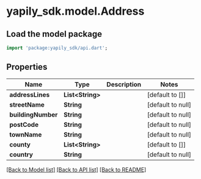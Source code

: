 # yapily_sdk.model.Address

## Load the model package
```dart
import 'package:yapily_sdk/api.dart';
```

## Properties
Name | Type | Description | Notes
------------ | ------------- | ------------- | -------------
**addressLines** | **List&lt;String&gt;** |  | [default to []]
**streetName** | **String** |  | [default to null]
**buildingNumber** | **String** |  | [default to null]
**postCode** | **String** |  | [default to null]
**townName** | **String** |  | [default to null]
**county** | **List&lt;String&gt;** |  | [default to []]
**country** | **String** |  | [default to null]

[[Back to Model list]](../README.md#documentation-for-models) [[Back to API list]](../README.md#documentation-for-api-endpoints) [[Back to README]](../README.md)


